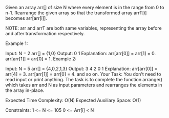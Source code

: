 Given an array arr[] of size N where every element is in the range from 0 to n-1. Rearrange the given array so that the transformed array arrT[i] becomes arr[arr[i]].

NOTE: arr and arrT are both same variables, representing the array before and after transformation respectively.

Example 1:

Input:
N = 2
arr[] = {1,0}
Output: 0 1
Explanation: 
arr[arr[0]] = arr[1] = 0.
arr[arr[1]] = arr[0] = 1.
Example 2:

Input:
N = 5
arr[] = {4,0,2,1,3}
Output: 3 4 2 0 1
Explanation: 
arr[arr[0]] = arr[4] = 3.
arr[arr[1]] = arr[0] = 4.
and so on.
Your Task:
You don't need to read input or print anything. The task is to complete the function arrange() which takes arr and N as input parameters and rearranges the elements in the array in-place. 

Expected Time Complexity: O(N)
Expected Auxiliary Space: O(1)

Constraints:
1 <= N <= 105
0 <= Arr[i] < N
